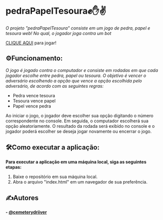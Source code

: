 # pedraPapelTesoura✊✋✌️
_O projeto "pedraPapelTesoura" consiste em um jogo de pedra, papel e tesoura web! No qual, o jogador joga contra um bot_

[CLIQUE AQUI](https://cemeterydriiver.github.io/pedraPapelTesoura/0) para jogar!

## ⚙️Funcionamento:
_O jogo é jogado contra o computador e consiste em rodadas em que cada jogador escolhe entre pedra, papel ou tesoura. O objetivo é vencer o adversário escolhendo a opção que vence a opção escolhida pelo adversário, de acordo com as seguintes regras:_
  - Pedra vence tesoura
  - Tesoura vence papel
  - Papel vence pedra
  
  Ao iniciar o jogo, o jogador deve escolher sua opção digitando o número correspondente no console. Em seguida, o computador escolherá sua opção aleatoriamente. O resultado da rodada será exibido no console e o jogador poderá escolher se deseja jogar novamente ou encerrar o jogo.

## 🛠️Como executar a aplicação:
__Para executar a aplicação em uma máquina local, siga as seguintes etapas:__
1. Baixe o repositório em sua máquina local.
2. Abra o arquivo "index.html" em um navegador de sua preferência.


## ✍️Autores

__- [@cemeterydriiver](https://www.github.com/cemeterydriiver)__
